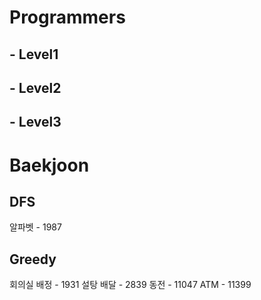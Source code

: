 # Programmers

## - Level1

## - Level2

## - Level3

# Baekjoon

## DFS
  알파벳 - 1987
  
## Greedy
  회의실 배정 - 1931
  설탕 배달 - 2839
  동전 - 11047
  ATM - 11399